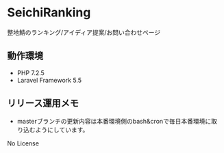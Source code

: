 # SeichiRanking
整地鯖のランキング/アイディア提案/お問い合わせページ

## 動作環境
- PHP 7.2.5
- Laravel Framework 5.5

## リリース運用メモ
- masterブランチの更新内容は本番環境側のbash&cronで毎日本番環境に取り込むようにしています。

No License
